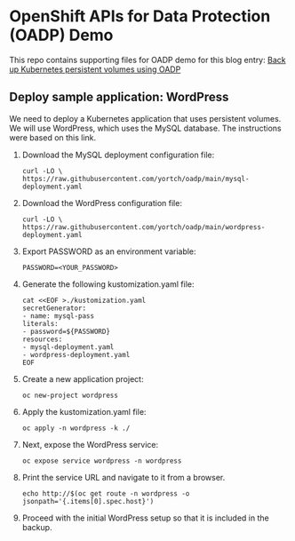 # OpenShift APIs for Data Protection (OADP) Demo

This repo contains supporting files for OADP demo for this blog entry: [Back up Kubernetes persistent volumes using OADP](https://developers.redhat.com/articles/2023/08/07/back-kubernetes-persistent-volumes-using-oadp)

## Deploy sample application: WordPress
We need to deploy a Kubernetes application that uses persistent volumes. We will use WordPress, which uses the MySQL database. The instructions were based on this link.

1. Download the MySQL deployment configuration file:
    ```
    curl -LO \
    https://raw.githubusercontent.com/yortch/oadp/main/mysql-deployment.yaml
    ```
1. Download the WordPress configuration file:
    ```
    curl -LO \
    https://raw.githubusercontent.com/yortch/oadp/main/wordpress-deployment.yaml
    ```
1. Export PASSWORD as an environment variable:
    ```
    PASSWORD=<YOUR_PASSWORD>
    ```
1. Generate the following kustomization.yaml file:
    ```
    cat <<EOF >./kustomization.yaml
    secretGenerator:
    - name: mysql-pass
    literals:
    - password=${PASSWORD}
    resources:
    - mysql-deployment.yaml
    - wordpress-deployment.yaml
    EOF
    ```
1. Create a new application project:
    ```
    oc new-project wordpress
    ```
1. Apply the kustomization.yaml file:
    ```
    oc apply -n wordpress -k ./
    ```
1. Next, expose the WordPress service:
    ```
    oc expose service wordpress -n wordpress
    ```
1. Print the service URL and navigate to it from a browser.
    ```
    echo http://$(oc get route -n wordpress -o jsonpath='{.items[0].spec.host}')
    ```
1. Proceed with the initial WordPress setup so that it is included in the backup.
